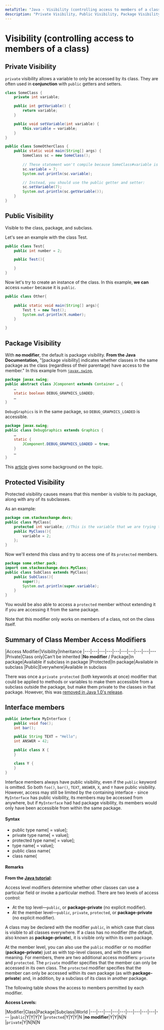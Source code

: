 ```yaml
---
metaTitle: "Java - Visibility (controlling access to members of a class)"
description: "Private Visibility, Public Visibility, Package Visibility, Protected Visibility, Summary of Class Member Access Modifiers, Interface members"
---
```


# Visibility (controlling access to members of a class)




## Private Visibility


`private` visibility allows a variable to only be accessed by its class.  They are often used in **conjunction** with `public` getters and setters.

```java
class SomeClass {
    private int variable;

    public int getVariable() {
        return variable;
    }

    public void setVariable(int variable) {
        this.variable = variable;
    }
}

public class SomeOtherClass {
    public static void main(String[] args) {
        SomeClass sc = new SomeClass();
        
        // These statement won't compile because SomeClass#variable is private:
        sc.variable = 7;
        System.out.println(sc.variable);

        // Instead, you should use the public getter and setter:
        sc.setVariable(7);
        System.out.println(sc.getVariable());
    }
}

```



## Public Visibility


Visible to the class, package, and subclass.

Let's see an example with the class Test.

```java
public class Test{
    public int number = 2;

    public Test(){

    }
}

```

Now let's try to create an instance of the class.  In this example, **we can** access `number` because it is `public`.

```java
public class Other{
    
    public static void main(String[] args){
        Test t = new Test();
        System.out.println(t.number);
    }

}

```



## Package Visibility


With **no modifier**, the default is package visibility. **From the Java Documentation,** "[package visibility] indicates whether classes in the same package as the class (regardless of their parentage) have access to the member." In this example from [`javax.swing`](http://hg.openjdk.java.net/jdk8/jdk8/jdk/file/687fd7c7986d/src/share/classes/javax/swing),

```java
package javax.swing;
public abstract class JComponent extends Container … {
    …
    static boolean DEBUG_GRAPHICS_LOADED;
    …
}

```

`DebugGraphics` is in the same package, so `DEBUG_GRAPHICS_LOADED` is accessible.

```java
package javax.swing;
public class DebugGraphics extends Graphics {
    …
    static {
        JComponent.DEBUG_GRAPHICS_LOADED = true;
    }
    …
}

```

This [article](http://programmers.stackexchange.com/q/220053) gives some background on the topic.



## Protected Visibility


Protected visibility causes means that this member is visible to its package, along with any of its subclasses.

As an example:

```java
package com.stackexchange.docs;
public class MyClass{
    protected int variable; //This is the variable that we are trying to access
    public MyClass(){
        variable = 2;
    };
}

```

Now we'll extend this class and try to access one of its `protected` members.

```java
package some.other.pack;
import com.stackexchange.docs.MyClass;
public class SubClass extends MyClass{
    public SubClass(){
        super();
        System.out.println(super.variable);
    }
}

```

You would be also able to access a `protected` member without extending it if you are accessing it from the same package.

Note that this modifier only works on members of a class, not on the class itself.



## Summary of Class Member Access Modifiers


|Access Modifier|Visibility|Inheritance
|---|---|---|---|---|---|---|---|---|---
|Private|Class only|Can't be inherited
|**No modifier** / Package|In package|Available if subclass in package
|Protected|In package|Available in subclass
|Public|Everywhere|Available in subclass

There was once a `private protected` (both keywords at once) modifier that could be applied to methods or variables to make them accessible from a subclass outside the package, but make them private to the classes in that package. However, this was [removed in Java 1.0's release](http://stackoverflow.com/q/41431533/6754053).



## Interface members


```java
public interface MyInterface {
    public void foo();
    int bar();

    public String TEXT = "Hello";
    int ANSWER = 42;

    public class X {
    }

    class Y {
    }
}

```

Interface members always have public visibility, even if the `public` keyword is omitted. So both `foo()`, `bar()`, `TEXT`, `ANSWER`, `X`, and `Y` have public visibility. However, access may still be limited by the containing interface - since `MyInterface` has public visibility, its members may be accessed from anywhere, but if `MyInterface` had had package visibility, its members would only have been accessible from within the same package.



#### Syntax


- public type name[ = value];
- private type name[ = value];
- protected type name[ = value];
- type name[ = value];
- public class name{
- class name{



#### Remarks


**From the [Java tutorial](https://docs.oracle.com/javase/tutorial/java/javaOO/accesscontrol.html):**

Access level modifiers determine whether other classes can use a particular field or invoke a particular method. There are two levels of access control:

- At the top level—`public`, or **package-private** (no explicit modifier).
- At the member level—`public`, `private`, `protected`, or **package-private** (no explicit modifier).

A class may be declared with the modifier `public`, in which case that class is visible to all classes everywhere. If a class has no modifier (the default, also known as **package-private**), it is visible only within its own package.

At the member level, you can also use the `public` modifier or no modifier (**package-private**) just as with top-level classes, and with the same meaning. For members, there are two additional access modifiers: `private` and `protected`. The `private` modifier specifies that the member can only be accessed in its own class. The `protected` modifier specifies that the member can only be accessed within its own package (as with **package-private**) and, in addition, by a subclass of its class in another package.

The following table shows the access to members permitted by each modifier.

**Access Levels:**

|Modifier|Class|Package|Subclass|World
|---|---|---|---|---|---|---|---|---|---
|`public`|Y|Y|Y|Y
|`protected`|Y|Y|Y|N
|**no modifier**|Y|Y|N|N
|`private`|Y|N|N|N

